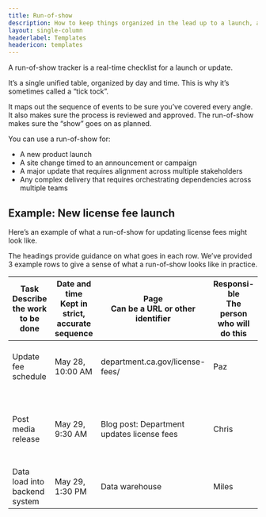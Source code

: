 ```yaml
---
title: Run-of-show
description: How to keep things organized in the lead up to a launch, announcement, or update
layout: single-column
headerlabel: Templates
headericon: templates
---
```


<p class="text-lead">A run-of-show tracker is a real-time checklist for a launch or update.</p>

It’s a single unified table, organized by day and time. This is why it’s sometimes called a “tick tock”.

It maps out the sequence of events to be sure you’ve covered every angle. It also makes sure the process is reviewed and approved. The run-of-show makes sure the “show” goes on as planned.

You can use a run-of-show for:

* A new product launch
* A site change timed to an announcement or campaign
* A major update that requires alignment across multiple stakeholders
* Any complex delivery that requires orchestrating dependencies across multiple teams

## Example: New license fee launch

Here’s an example of what a run-of-show for updating license fees might look like.

The headings provide guidance on what goes in each row. We’ve provided 3 example rows to give a sense of what a run-of-show looks like in practice.

<div class="runofshow-table">
<table>
<thead>
<tr>
  <th><div class="title">Task</div><div class="description">Describe the work to be done</div></th>
  <th><div class="title">Date and time</div><div class="description">Kept in strict, accurate sequence</div></th>
  <th><div class="title">Page</div><div class="description">Can be a URL or other identifier</div></th>
  <th><div class="title">Responsi-ble</div><div class="description">The person who will do this</div></th>
  <th><div class="title">Approver</div><div class="description">The person who has final approval</div></th>
  <th><div class="title">Notes and questions</div><div class="description">As needed</div></th>
  <th><div class="title">Status</div><div class="description">Varies with project</div></th>
</tr>
</thead>
<tbody>
  <tr><td>Update fee schedule</td>
    <td>May 28, 10:00 AM</td>
    <td>department.ca.gov/license-fees/</td>
    <td>Paz</td>
    <td>Abida</td>
    <td>Double check before final publishing</td>
    <td>Done</td></tr>
  <tr><td>Post media release</td>
    <td>May 29, 9:30 AM</td>
    <td>Blog post: Department updates license fees</td>
    <td>Chris</td>
    <td>Huyhn</td>
    <td>Make sure Comms sees staged version first</td>
    <td>In staging</td></tr>
  <tr><td>Data load into backend system</td>
    <td>May 29, 1:30 PM</td>
    <td>Data warehouse</td>
    <td>Miles</td>
    <td>Elena</td>
    <td></td>
    <td>In progress</td></tr>
</tbody>
</table>
</div>
